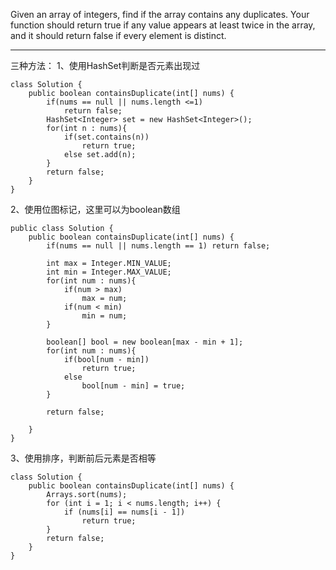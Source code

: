 Given an array of integers, find if the array contains any duplicates. Your function should return true if any value appears at least twice in the array, and it should return false if every element is distinct.

---

三种方法： 1、使用HashSet判断是否元素出现过


```
class Solution {
    public boolean containsDuplicate(int[] nums) {
        if(nums == null || nums.length <=1)
            return false;
        HashSet<Integer> set = new HashSet<Integer>();
        for(int n : nums){
            if(set.contains(n))
                return true;
            else set.add(n);
        }
        return false;
    }
}
```

2、使用位图标记，这里可以为boolean数组

```
public class Solution {
    public boolean containsDuplicate(int[] nums) {
        if(nums == null || nums.length == 1) return false;

        int max = Integer.MIN_VALUE;
        int min = Integer.MAX_VALUE;
        for(int num : nums){
            if(num > max)
                max = num;
            if(num < min)
                min = num;
        }

        boolean[] bool = new boolean[max - min + 1];
        for(int num : nums){
            if(bool[num - min])
                return true;
            else
                bool[num - min] = true;
        }

        return false;

    }
}
```

3、使用排序，判断前后元素是否相等


```
class Solution {
    public boolean containsDuplicate(int[] nums) {
        Arrays.sort(nums);
        for (int i = 1; i < nums.length; i++) {
            if (nums[i] == nums[i - 1])
                return true;
        }
        return false;
    }
}
```
